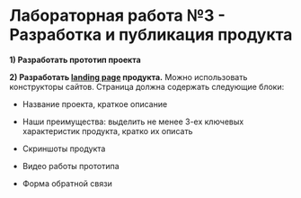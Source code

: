 Лабораторная работа №3 - Разработка и публикация продукта
=========================================================

__1) Разработать прототип проекта__

__2) Разработать [landing page](https://ru.wikipedia.org/wiki/%D0%A6%D0%B5%D0%BB%D0%B5%D0%B2%D0%B0%D1%8F_%D1%81%D1%82%D1%80%D0%B0%D0%BD%D0%B8%D1%86%D0%B0) продукта.__ Можно использовать конструкторы сайтов. Страница должна содержать следующие блоки:

  - Название проекта, краткое описание
 
  - Наши преимущества: выделить не менее 3-ех ключевых характеристик продукта, кратко их описать
 
  - Скриншоты продукта
 
  - Видео работы прототипа
 
  - Форма обратной связи 
 
 
